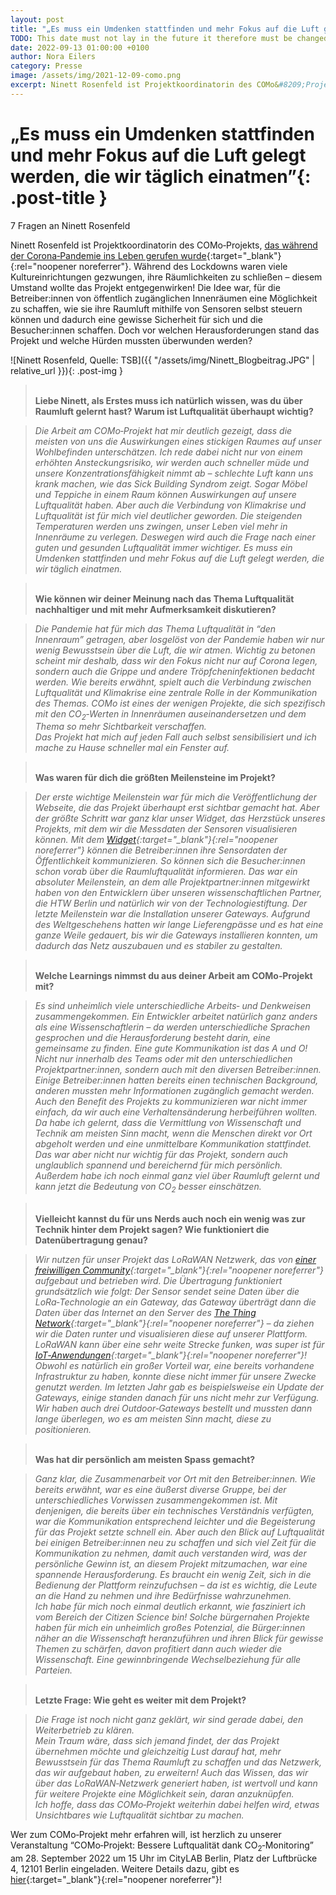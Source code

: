 ```yaml
---
layout: post
title: "„Es muss ein Umdenken stattfinden und mehr Fokus auf die Luft gelegt werden, die wir täglich einatmen“"
TODO: This date must not lay in the future it therefore must be changed on the day the post is published 2021 -> 2022
date: 2022-09-13 01:00:00 +0100
author: Nora Eilers
category: Presse
image: /assets/img/2021-12-09-como.png
excerpt: Ninett Rosenfeld ist Projektkoordinatorin des COMo&#8209;Projekts, das während der Corona&#8209;Pandemie ins Leben gerufen wurde. Während des Lockdowns waren viele Kultureinrichtungen gezwungen, ihre Räumlichkeiten zu schließen – diesem Umstand wollte das Projekt entgegenwirken! 
---
```


# **„Es muss ein Umdenken stattfinden und mehr Fokus auf die Luft gelegt werden, die wir täglich einatmen”**{: .post-title }

7 Fragen an Ninett Rosenfeld

Ninett Rosenfeld ist Projektkoordinatorin des COMo&#8209;Projekts, [das während der Corona&#8209;Pandemie ins Leben gerufen wurde](https://como-berlin.de/presse/2022/09/06/uli.html){:target="\_blank"}{:rel="noopener noreferrer"}. Während des Lockdowns waren viele Kultureinrichtungen gezwungen, ihre Räumlichkeiten zu schließen – diesem Umstand wollte das Projekt entgegenwirken! Die Idee war, für die Betreiber:innen von öffentlich zugänglichen Innenräumen eine Möglichkeit zu schaffen, wie sie ihre Raumluft mithilfe von Sensoren selbst steuern können und dadurch eine gewisse Sicherheit für sich und die Besucher:innen schaffen. Doch vor welchen Herausforderungen stand das Projekt und welche Hürden mussten überwunden werden?


![Ninett Rosenfeld, Quelle: TSB]({{ "/assets/img/Ninett_Blogbeitrag.JPG" | relative_url }}){: .post-img }



> <br/>**Liebe Ninett, als Erstes muss ich natürlich wissen, was du über Raumluft gelernt hast? Warum ist Luftqualität überhaupt wichtig?**

>*Die Arbeit am COMo&#8209;Projekt hat mir deutlich gezeigt, dass die meisten von uns die Auswirkungen eines stickigen Raumes auf unser Wohlbefinden unterschätzen. Ich rede dabei nicht nur von einem erhöhten Ansteckungsrisiko, wir werden auch schneller müde und unsere Konzentrationsfähigkeit nimmt ab – schlechte Luft kann uns krank machen, wie das Sick Building Syndrom zeigt. Sogar Möbel und Teppiche in einem Raum können Auswirkungen auf unsere Luftqualität haben. Aber auch die Verbindung von Klimakrise und Luftqualität ist für mich viel deutlicher geworden. Die steigenden Temperaturen werden uns zwingen, unser Leben viel mehr in Innenräume zu verlegen. Deswegen wird auch die Frage nach einer guten und gesunden Luftqualität immer wichtiger. Es muss ein Umdenken stattfinden und mehr Fokus auf die Luft gelegt werden, die wir täglich einatmen.*


> <br/>**Wie können wir deiner Meinung nach das Thema Luftqualität nachhaltiger und mit mehr Aufmerksamkeit diskutieren?**

> *Die Pandemie hat für mich das Thema Luftqualität in “den Innenraum” getragen, aber losgelöst von der Pandemie haben wir nur wenig Bewusstsein über die Luft, die wir atmen. Wichtig zu betonen scheint mir deshalb, dass wir den Fokus nicht nur auf Corona legen, sondern auch die Grippe und andere Tröpfcheninfektionen bedacht werden. Wie bereits erwähnt, spielt auch die Verbindung zwischen Luftqualität und Klimakrise eine zentrale Rolle in der Kommunikation des Themas. COMo ist eines der wenigen Projekte, die sich spezifisch mit den CO<sub>2</sub>&#8209;Werten in Innenräumen auseinandersetzen und dem Thema so mehr Sichtbarkeit verschaffen. <br/>
Das Projekt hat mich auf jeden Fall auch selbst sensibilisiert und ich mache zu Hause schneller mal ein Fenster auf.*


> <br/>**Was waren für dich die größten Meilensteine im Projekt?**

> *Der erste wichtige Meilenstein war für mich die Veröffentlichung der Webseite, die das Projekt überhaupt erst sichtbar gemacht hat. Aber der größte Schritt war ganz klar unser Widget, das Herzstück unseres Projekts, mit dem wir die Messdaten der Sensoren visualisieren können. Mit dem [Widget](https://como-berlin.de/presse/2022/05/30/como.html){:target="\_blank"}{:rel="noopener noreferrer"} können die Betreiber:innen ihre Sensordaten der Öffentlichkeit kommunizieren. So können sich die Besucher:innen schon vorab über die Raumluftqualität informieren. Das war ein absoluter Meilenstein, an dem alle Projektpartner:innen mitgewirkt haben von den Entwicklern über unseren wissenschaftlichen Partner, die HTW Berlin und natürlich wir von der Technologiestiftung. Der letzte Meilenstein war die Installation unserer Gateways. Aufgrund des Weltgeschehens hatten wir lange Lieferengpässe und es hat eine ganze Weile gedauert, bis wir die Gateways installieren konnten, um dadurch das Netz auszubauen und es stabiler zu gestalten.* 



> <br/>**Welche Learnings nimmst du aus deiner Arbeit am COMo&#8209;Projekt mit?**

> *Es sind unheimlich viele unterschiedliche Arbeits&#8209; und Denkweisen zusammengekommen. Ein Entwickler arbeitet natürlich ganz anders als eine Wissenschaftlerin – da werden unterschiedliche Sprachen gesprochen und die Herausforderung besteht darin, eine gemeinsame zu finden. Eine gute Kommunikation ist das A und O! Nicht nur innerhalb des Teams oder mit den unterschiedlichen Projektpartner:innen, sondern auch mit den diversen Betreiber:innen. Einige Betreiber:innen hatten bereits einen technischen Background, anderen mussten mehr Informationen zugänglich gemacht werden. Auch den Benefit des Projekts zu kommunizieren war nicht immer einfach, da wir auch eine Verhaltensänderung herbeiführen wollten. Da habe ich gelernt, dass die Vermittlung von Wissenschaft und Technik am meisten Sinn macht, wenn die Menschen direkt vor Ort abgeholt werden und eine unmittelbare Kommunikation stattfindet. Das war aber nicht nur wichtig für das Projekt, sondern auch unglaublich spannend und bereichernd für mich persönlich. <br/>
Außerdem  habe ich noch einmal ganz viel über Raumluft gelernt und kann jetzt die Bedeutung von CO<sub>2</sub> besser einschätzen.* 


> <br/>**Vielleicht kannst du für uns Nerds auch noch ein wenig was zur Technik hinter dem Projekt sagen? Wie funktioniert die Datenübertragung genau?**

> *Wir nutzen für unser Projekt das LoRaWAN Netzwerk, das von [einer freiwilligen Community](https://www.thethingsnetwork.org/community/berlin/){:target="\_blank"}{:rel="noopener noreferrer"} aufgebaut und betrieben wird. Die Übertragung funktioniert grundsätzlich wie folgt: Der Sensor sendet seine Daten über die LoRa&#8209;Technologie an ein Gateway, das Gateway überträgt dann die Daten über das Internet an den Server des [The Thing Network](https://www.thethingsnetwork.org/){:target="\_blank"}{:rel="noopener noreferrer"} –  da ziehen wir die Daten runter und visualisieren diese auf unserer Plattform. LoRaWAN kann über eine sehr weite Strecke funken, was super ist für [IoT&#8209;Anwendungen](https://stadtpuls.com/){:target="\_blank"}{:rel="noopener noreferrer"}!<br/>
Obwohl es natürlich ein großer Vorteil war, eine bereits vorhandene Infrastruktur zu haben, konnte diese nicht immer für unsere Zwecke genutzt werden. Im letzten Jahr gab es beispielsweise ein Update der Gateways, einige standen danach für uns nicht mehr zur Verfügung. Wir haben auch drei Outdoor&#8209;Gateways bestellt und mussten dann lange überlegen, wo es am meisten Sinn macht, diese zu positionieren.*

> <br/> **Was hat dir persönlich am meisten Spass gemacht?**

> *Ganz klar, die Zusammenarbeit vor Ort mit den Betreiber:innen. Wie bereits erwähnt, war es eine äußerst diverse Gruppe, bei der unterschiedliches Vorwissen zusammengekommen ist. Mit denjenigen, die bereits über ein technisches Verständnis verfügten, war die Kommunikation entsprechend leichter und die Begeisterung für das Projekt setzte schnell ein. Aber auch den Blick auf Luftqualität bei einigen Betreiber:innen neu zu schaffen und sich viel Zeit für die Kommunikation zu nehmen, damit auch verstanden wird, was der persönliche Gewinn ist, an diesem Projekt mitzumachen, war eine spannende Herausforderung. Es braucht ein wenig Zeit, sich in die Bedienung der Plattform reinzufuchsen – da ist es wichtig, die Leute an die Hand zu nehmen und ihre Bedürfnisse wahrzunehmen.<br/>
Ich habe für mich noch einmal deutlich erkannt, wie fasziniert ich vom Bereich der Citizen Science bin! Solche bürgernahen Projekte haben für mich ein unheimlich großes Potenzial, die Bürger:innen näher an die Wissenschaft heranzuführen und ihren Blick für gewisse Themen zu schärfen, davon profitiert dann auch wieder die Wissenschaft. Eine gewinnbringende Wechselbeziehung für alle Parteien.*

> <br/> **Letzte Frage: Wie geht es weiter mit dem Projekt?**

> *Die Frage ist noch nicht ganz geklärt, wir sind gerade dabei, den Weiterbetrieb zu klären. <br/>
Mein Traum wäre, dass sich jemand findet, der das Projekt übernehmen möchte und gleichzeitig Lust darauf hat, mehr Bewusstsein für das Thema Raumluft zu schaffen und das Netzwerk, das wir aufgebaut haben, zu erweitern! Auch das Wissen, das wir über das LoRaWAN&#8209;Netzwerk generiert haben, ist wertvoll und kann für weitere Projekte eine Möglichkeit sein, daran anzuknüpfen. <br/>
Ich hoffe, dass das COMo&#8209;Projekt weiterhin dabei helfen wird, etwas Unsichtbares wie Luftqualität sichtbar zu machen.*

Wer zum COMo&#8209;Projekt mehr erfahren will, ist herzlich zu unserer Veranstaltung “COMo&#8209;Projekt: Bessere Luftqualität dank CO<sub>2</sub>&#8209;Monitoring” am 28. September 2022 um 15 Uhr im CityLAB Berlin, Platz der Luftbrücke 4, 12101 Berlin eingeladen. Weitere Details dazu, gibt es [hier](https://www.technologiestiftung-berlin.de/veranstaltungen/como-projekt-bessere-luftqualitaet-dank-co2-monitoring){:target="\_blank"}{:rel="noopener noreferrer"}!
